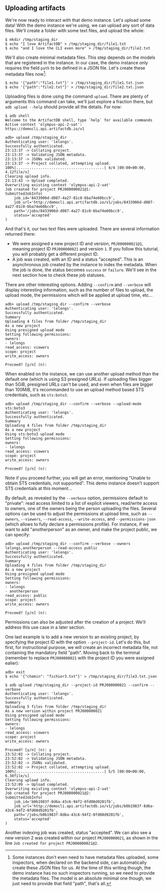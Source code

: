 ## Uploading artifacts

We're now ready to interact with that demo instance. Let's upload some data! With the demo instance we're using, we can
upload any sort of data files. We'll create a folder with some text files, and upload the whole:

```
$ mkdir /tmp/staging_dir
$ echo "I love ArtifactDB" > /tmp/staging_dir/file1.txt
$ echo "and I love the CLI even more" > /tmp/staging_dir/file2.txt
```

We'll also create minimal metadata files. This step depends on the models that are registered in the instance. In our
case, the demo instance only requires the field `path` to be defined in a JSON file. Let's create these metadata files
now[^3]:

```
$ echo '{"path":"file1.txt"}' > /tmp/staging_dir/file1.txt.json
$ echo '{"path":"file2.txt"}' > /tmp/staging_dir/file2.txt.json
```

[^3]: Some instances don't even need to have metadata files uploaded, some inspectors, when declared on the backend
  side, can automatically create these JSON files for us. At the time of this writing though, the demo instance has no
  such inspectors running, so we need to provide the metadata files. The model is an absolute minimal one though, we
  just need to provide that field "path", that's all.

Uploading files is done using the command `upload`. There are plenty of arguments this command can take, we'll just
explore a fraction there, but `adb upload --help` should provide all the details. For now:

```
$ adb shell
Welcome to the ArtifactDB shell, type `help` for available commands
Active context 'olympus-api-2-uat': https://democli.api.artifactdb.io/v1
```
```
adb> upload /tmp/staging_dir
Authenticating user: 'lelongs'.
Successfully authenticated.
23:13:37 -> Collating project.
23:13:37 -> Validating JSON metadata.
23:13:37 -> JSONs validated.
23:13:37 -> Project collated, attempting upload.
100%|........................................| 4/4 [00:00<00:00,  4.12file/s]
Clearing upload info.
23:13:43 -> Upload completed.
Overwriting existing context 'olympus-api-2-uat'
Job created for project PRJ000000021@1:
SubmittedJobInfo(
    job_id='8433906d-d087-4a27-81c0-6ba74e60bcc9',
    job_url='http://democli.api.artifactdb.io/v1/jobs/8433906d-d087-4a27-81c0-6ba74e60bcc9',
    path='/jobs/8433906d-d087-4a27-81c0-6ba74e60bcc9',
    status='accepted'
)
```

And that's it, our two text files were uploaded. There are several information returned there:

- We were assigned a new project ID and version, `PRJ000000021@1`, meaning project ID `PRJ000000021` and version `1`. If
  you follow this tutorial, you will probably get a different project ID.
- A job was created, with an ID and a status "accepted". This is an asynchronous job created by the instance to index
  the metadata. When the job is done, the status becomes `success` or `failure`. We'll see in the next section how to
  check these job statuses.

There are other interesting options. Adding `--confirm` and `--verbose` will display interesting information, such as
the number of files to upload, the upload mode, the permissions which will be applied at upload time, etc...

```
adb> upload /tmp/staging_dir --confirm --verbose
Authenticating user: 'lelongs'.
Successfully authenticated.
Summary
Uploading 4 files from folder /tmp/staging_dir
As a new project
Using presigned upload mode
Setting following permissions:
owners:
- lelongs
read_access: viewers
scope: project
write_access: owners

Proceed? [y/n] (n):
```

When enabled on the instance, we can use another upload method than the default one (which is using S3 presigned URLs).
If uploading files bigger than 5GiB, presigned URLs can't be used, and even when files are bigger than 100MiB, it's
recommanded to use an upload method based STS credentials, such as `sts:boto3`.

```
adb> upload /tmp/staging_dir --confirm --verbose --upload-mode sts:boto3
Authenticating user: 'lelongs'.
Successfully authenticated.
Summary
Uploading 4 files from folder /tmp/staging_dir
As a new project
Using sts:boto3 upload mode
Setting following permissions:
owners:
- lelongs
read_access: viewers
scope: project
write_access: owners

Proceed? [y/n] (n):
```

Note if you proceed further, you will get an error, mentioning "Unable to obtain STS credentials, not supported". This
demo instance doesn't support STS credentials at this moment...

By default, as revealed by the `--verbose` option, permissions default to "private": read access limited to a list
of explicit viewers, read/write access to owners, one of the owners being the person uploading the files. Several
options can be used to adjust the permissions at upload time, such as `--owners`, `--viewers`, `--read-access`,
`--write-access`, and `--permissions-json` (which allows to fully declare a permissions profile). For instance, if we
want to add "anotherperson" as an owner, and make the project public, we can specify:

```
adb> upload /tmp/staging_dir --confirm --verbose --owners lelongs,anotherperson --read-access public
Authenticating user: 'lelongs'.
Successfully authenticated.
Summary
Uploading 4 files from folder /tmp/staging_dir
As a new project
Using presigned upload mode
Setting following permissions:
owners:
- lelongs
- anotherperson
read_access: public
scope: project
write_access: owners

Proceed? [y/n] (n):
```

Permissions can also be adjusted after the creation of a project. We'll address this use case in a later section.

One last example is to add a new version to an existing project, by specifying the project ID with the option
`--project-id`. Let's do this, but first, for instructional purpose, we will create an incorrect metadata file, not
containing the mandatory field "path". Moving back to the terminal (remember to replace `PRJ000000021` with the project
ID you were assigned ealier):

```
adb> exit
$ echo '{"chemin": "fichier3.txt"}' > /tmp/staging_dir/file3.txt.json
```
```
$ adb upload /tmp/staging_dir --project-id PRJ000000021 --confirm --verbose
Authenticating user: 'lelongs'.
Successfully authenticated.
Summary
Uploading 5 files from folder /tmp/staging_dir
As a new version within project PRJ000000021
Using presigned upload mode
Setting following permissions:
owners:
- lelongs
read_access: viewers
scope: project
write_access: owners

Proceed? [y/n] (n): y
23:52:02 -> Collating project.
23:52:02 -> Validating JSON metadata.
23:52:02 -> JSONs validated.
23:52:02 -> Project collated, attempting upload.
100%|........................................| 5/5 [00:00<00:00,  6.38file/s]
Clearing upload info.
23:52:09 -> Upload completed.
Overwriting existing context 'olympus-api-2-uat'
Job created for project PRJ000000021@2:
SubmittedJobInfo(
    job_id='b0b1983f-8d6a-43c6-94f2-0fd00d9201fb',
    job_url='http://democli.api.artifactdb.io/v1/jobs/b0b1983f-8d6a-43c6-94f2-0fd00d9201fb',
    path='/jobs/b0b1983f-8d6a-43c6-94f2-0fd00d9201fb',
    status='accepted'
)
```

Another indexing job was created, status "accepted". We can also see a new version 2 was created within our project
`PRJ000000021`, as shown in the line `Job created for project PRJ000000021@2`.


